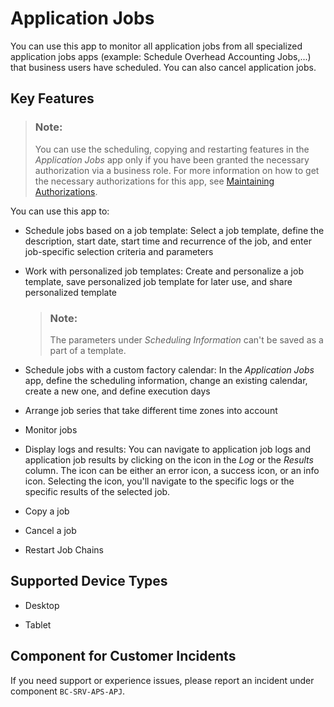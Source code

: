 <!-- loio37e7a011a524405882af49cce79f0fb4 -->

# Application Jobs



You can use this app to monitor all application jobs from all specialized application jobs apps \(example: Schedule Overhead Accounting Jobs,...\) that business users have scheduled. You can also cancel application jobs.



## Key Features

> ### Note:  
> You can use the scheduling, copying and restarting features in the *Application Jobs* app only if you have been granted the necessary authorization via a business role. For more information on how to get the necessary authorizations for this app, see [Maintaining Authorizations](maintaining-authorizations-171039b.md).

You can use this app to:



-   Schedule jobs based on a job template: Select a job template, define the description, start date, start time and recurrence of the job, and enter job-specific selection criteria and parameters

-   Work with personalized job templates: Create and personalize a job template, save personalized job template for later use, and share personalized template

    > ### Note:  
    > The parameters under *Scheduling Information* can't be saved as a part of a template.

-   Schedule jobs with a custom factory calendar: In the *Application Jobs* app, define the scheduling information, change an existing calendar, create a new one, and define execution days

-   Arrange job series that take different time zones into account

-   Monitor jobs

-   Display logs and results: You can navigate to application job logs and application job results by clicking on the icon in the *Log* or the *Results* column. The icon can be either an error icon, a success icon, or an info icon. Selecting the icon, you'll navigate to the specific logs or the specific results of the selected job.

-   Copy a job

-   Cancel a job

-   Restart Job Chains




<a name="loio37e7a011a524405882af49cce79f0fb4__supported_devices"/>

## Supported Device Types

-   Desktop

-   Tablet




<a name="loio37e7a011a524405882af49cce79f0fb4__customer_component"/>

## Component for Customer Incidents

If you need support or experience issues, please report an incident under component `BC-SRV-APS-APJ`.

